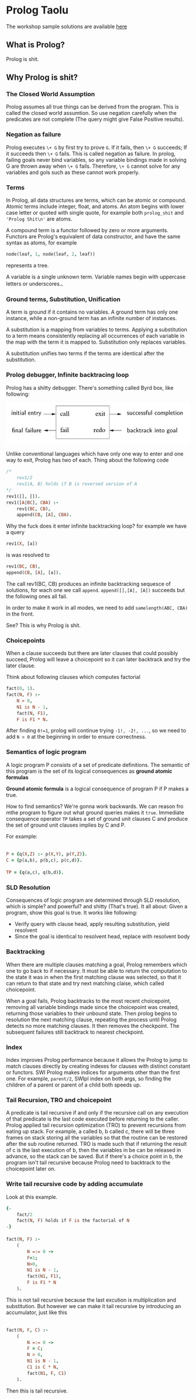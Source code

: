 # Prolog Taolu

The workshop sample solutions are available [here](./ws.md)

## What is Prolog?
Prolog is shit.

## Why Prolog is shit?

### The Closed World Assumption
Prolog assumes all true things can be derived from the program. This is called the closed world assumtion. So use negation carefully when the predicates are not complete (The query might give False Positive results).

### Negation as failure
Prolog executes `\+ G` by first try to prove `G`. If it fails, then `\+ G` succeeds; If it succeeds then `\+ G` fails. This is called negation as failure. In prolog, failing goals never bind variables, so any variable bindings made in solving G are thrown away when `\+ G` fails. Therefore, `\+ G` cannot solve for any variables and gols such as these cannot work properly.

### Terms
In Prolog, all data structures are terms, which can be atomic or compound. Atomic terms include integer, float, and atoms. An atom begins with lower case letter or quoted with single quote, for example both `prolog_shit` and `'Prolog Shit\n'` are atoms. 

A compound term is a functor followed by zero or more arguments. Functors are Prolog's equivalent of data constructor, and have the same syntax as atoms, for example 
```prolog
node(leaf, 1, node(leaf, 2, leaf))
```
represents a tree.

A variable is a single unknown term. Variable names begin with uppercase letters or underscores.、

### Ground terms, Substitution, Unification

A term is  ground if it contains no variables. A ground term has only one instance, while a non-ground term has an infinite number of instances.

A substitution is a mapping from variables to terms. Applying a substitution to a term means consistently replacing all occurrences of each variable in the map with the term it is mapped to. Substitution only replaces variables.

A substitution unifies two terms if the terms are identical after the substitution.

### Prolog debugger, Infinite backtracing loop

Prolog has a shitty debugger. There's something called Byrd box, like following:

![](./debugger.png)

Unlike conventional languages which have only one way to enter and one way to exit, Prolog has two of each. Thing about the following code

```prolog
/*
    rev1/2
    rev1(A, B) holds if B is reversed version of A
*/
rev1([], []).
rev1([A|BC], CBA) :- 
    rev1(BC, CB),
    append(CB, [A], CBA).
```

Why the fuck does it enter infinite backtracking loop? for example we have a query 
```prolog
rev1(X, [a])
```
is was resolved to 
```prolog
rev1(BC, CB),
append(CB, [A], [a]).
```
The call rev1(BC, CB) produces an infinite backtracking sequesce of solutions, for wach one we call `append`. `append([],[A], [A])` succeeds but the following ones all fail.

In order to make it work in all modes, we need to add `samelength(ABC, CBA)` in the front. 

See? This is why Prolog is shit.

### Choicepoints

When a clause succeeds but there are later clauses that could possibly succeed, Prolog will leave a choicepoint so it can later backtrack and try the later clause. 

Think about following clauses which computes factorial
```prolog
fact(0, 1).
fact(N, F) :- 
    N > 0,
    N1 is N - 1,
    fact(N, F1),
    F is F1 * N.
```
After finding `0!=1`, prolog will continue trying `-1!, -2!, ...`, so we need to add `N > 0` at the beginning in order to ensure correctness. 


### Semantics of logic program

A logic program P consists of a set of predicate definitions. The semantic of this program is the set of its logical consequences as **ground atomic formulas**

**Ground atomic formula** is a logical consequence of program P if P makes a true.

How to find semantics? We're gonna work backwards. We can reason fro mthe program to figure out what ground queries makes it `true`. Immediate consequence operator `TP` takes a set of ground unit clauses C and produce the set of ground unit clauses implies by C and P.

For example:

```prolog

P = {q(X,Z) :- p(X,Y), p(Y,Z)}.
C = {p(a,b), p(b,c), p(c,d)}.

TP = {q(a,c), q(b,d)}.

```

### SLD Resolution
Consequences of logic program are determined through SLD resolution, which is simple? and powerful? and shitty (That's true). It all about: Given a program, show this goal is true. It works like following:

- Verify query with clause head, apply resulting substitution, yield resolvent
- Since the goal is identical to resolvent head, replace with resolvent body

### Backtracking
When there are multiple clauses matching a goal, Prolog remembers which one to go back to if necessary. It must be able to return the computation to the state it was in when the first matching clause was selected, so that it can return to that state and try next matching claise, which called choicepoint.

When a goal fails, Prolog backtracks to the most recent choicepoint, removing all variable bindings made since the choicepoint was created, returning those variables to their unbound state. Then prolog begins to resolution the next matching clause, repeating the process until Prolog detects no more matching clauses. It then removes the checkpoint. The subsequent failures still backtrack to nearest checkpoint.

### Index
Index improves Prolog performance because it allows the Prolog to jump to match clauses directly by creating indexes for clauses with distinct constant or functors. SWI Prolog makes indices for arguments other than the first one. For example, `parent/2`, SWIpl index on both args, so finding the children of a parent or parent of a child both speeds up.

### Tail Recursion, TRO and choicepoint
A predicate is tail recursive if and only if the recursive call on any execution of that predicate is the last code executed before returning to the caller. Prolog applied tail recursion optimization (TRO) to prevent recursions from eating up stack. For example, a called b, b called c, there will be three frames on stack storing all the variables so that the routine can be restored after the sub routine returned. TRO is made such that if returning the result of c is the last execution of b, then the variables in be can be released in advance, so the stack can be saved. But if there's a choice point in b, the program isn't tail recursive because Prolog need to backtrack to the choicepoint later on. 

### Write tail recursive code by adding accumulate
Look at this example.

```prolog
{-
    fact/2 
    fact(N, F) holds if F is the factorial of N
-}

fact(N, F) :- 
    (
        N =:= 0 -> 
        F=1;
        N>0,
        N1 is N - 1,
        fact(N1, F1),
        F is F1 * N
    ).

```
This is not tail recursive because the last excution is multiplication and substitution. But however we can make it tail recursive by introducing an accumulator, just like this

```prolog

fact(N, F, C) :- 
    (
        N =:= 0 -> 
        F = C;
        N > 0,
        N1 is N - 1,
        C1 is C * N,
        fact(N1, F, C1)
    ).

```
Then this is tail recursive.